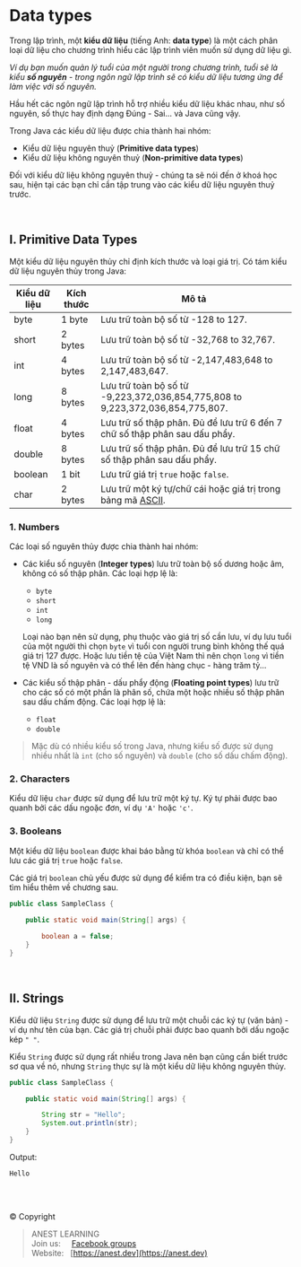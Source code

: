 # Data types

Trong lập trình, một **kiểu dữ liệu** (tiếng Anh: **data type**) là một cách phân loại dữ liệu cho chương trình hiểu các lập trình viên muốn sử dụng dữ liệu gì.

_Ví dụ bạn muốn quản lý tuổi của một người trong chương trình, tuổi sẽ là kiểu **số nguyên** - trong ngôn ngữ lập trình sẽ có kiểu dữ liệu tương ứng để làm việc với số nguyên._

Hầu hết các ngôn ngữ lập trình hỗ trợ nhiều kiểu dữ liệu khác nhau, như số nguyên, số thực hay định dạng Đúng - Sai... và Java cũng vậy.

Trong Java các kiểu dữ liệu được chia thành hai nhóm:

- Kiểu dữ liệu nguyên thuỷ (**Primitive data types**)
- Kiểu dữ liệu không nguyên thuỷ (**Non-primitive data types**)

Đối với kiểu dữ liệu không nguyên thuỷ - chúng ta sẽ nói đến ở khoá học sau, hiện tại các bạn chỉ cần tập trung vào các kiểu dữ liệu nguyên thuỷ trước.

<br/>

## I. Primitive Data Types

Một kiểu dữ liệu nguyên thủy chỉ định kích thước và loại giá trị. Có tám kiểu dữ liệu nguyên thủy trong Java:

| Kiểu dữ liệu | Kích thước |	Mô tả |
| ------------ | ---------- | ----- | 
| byte	  | 1 byte  | Lưu trữ toàn bộ số từ -128 to 127. |
| short	  | 2 bytes | Lưu trữ toàn bộ số từ -32,768 to 32,767. |
| int	    | 4 bytes | Lưu trữ toàn bộ số từ -2,147,483,648 to 2,147,483,647. |
| long	  | 8 bytes | Lưu trữ toàn bộ số từ -9,223,372,036,854,775,808 to 9,223,372,036,854,775,807. |
| float	  | 4 bytes | Lưu trữ số thập phân. Đủ để lưu trữ 6 đến 7 chữ số thập phân sau dấu phẩy. |
| double  | 8 bytes | Lưu trữ số thập phân. Đủ để lưu trữ 15 chữ số thập phân sau dấu phẩy. |
| boolean | 1 bit   | Lưu trữ giá trị `true` hoặc `false`. |
| char	  | 2 bytes | Lưu trữ một ký tự/chữ cái hoặc giá trị trong bảng mã [ASCII](https://vi.wikipedia.org/wiki/ASCII). |


### 1. Numbers

Các loại số nguyên thủy được chia thành hai nhóm:

- Các kiểu số nguyên (**Integer types**) lưu trữ toàn bộ số dương hoặc âm, không có số thập phân. Các loại hợp lệ là:
  - `byte`
  - `short`
  - `int`
  - `long`
  
  Loại nào bạn nên sử dụng, phụ thuộc vào giá trị số cần lưu, ví dụ lưu tuổi của một người thì chọn `byte` vì tuổi con người trung bình không thế quá giá trị 127 được. Hoặc lưu tiền tệ của Việt Nam thì nên chọn `long` vì tiền tệ VND là số nguyên và có thể lên đến hàng chục - hàng trăm tỷ...
  
- Các kiểu số thập phân - dấu phẩy động (**Floating point types**) lưu trữ cho các số có một phần là phân số, chứa một hoặc nhiều số thập phân sau dấu chấm động. Các loại hợp lệ là:
  - `float`
  - `double`
  
> Mặc dù có nhiều kiểu số trong Java, nhưng kiểu số được sử dụng nhiều nhất là `int` (cho số nguyên) và `double` (cho số dấu chấm động).

### 2. Characters

Kiểu dữ liệu `char` được sử dụng để lưu trữ một ký tự. Ký tự phải được bao quanh bởi các dấu ngoặc đơn, ví dụ `'A'` hoặc `'c'`.

### 3. Booleans

Một kiểu dữ liệu `boolean` được khai báo bằng từ khóa `boolean` và chỉ có thể lưu các giá trị `true` hoặc `false`.

Các giá trị `boolean` chủ yếu được sử dụng để kiểm tra có điều kiện, bạn sẽ tìm hiểu thêm về chương sau.

```java
public class SampleClass {

    public static void main(String[] args) {
        
        boolean a = false;
    }
}
```

<br/>

## II. Strings

Kiểu dữ liệu `String` được sử dụng để lưu trữ một chuỗi các ký tự (văn bản) - ví dụ như tên của bạn. Các giá trị chuỗi phải được bao quanh bởi dấu ngoặc kép `" "`.

Kiểu `String` được sử dụng rất nhiều trong Java nên bạn cũng cần biết trước sơ qua về nó, nhưng `String` thực sự là một kiểu dữ liệu không nguyên thủy.

```java
public class SampleClass {

    public static void main(String[] args) {

        String str = "Hello";
        System.out.println(str);
    }
}
```
Output:

```java
Hello
```

<br />

##  

© Copyright
> ANEST LEARNING  
> Join us: &nbsp;&nbsp;&nbsp; [Facebook groups](https://www.facebook.com/groups/anest.learning/)  
> Website: &nbsp; [https://anest.dev](https://anest.dev)  

